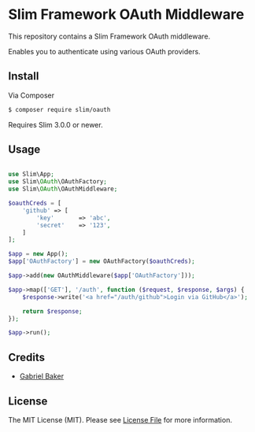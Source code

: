 # Slim Framework OAuth Middleware

This repository contains a Slim Framework OAuth middleware.

Enables you to authenticate using various OAuth providers.

## Install

Via Composer

``` bash
$ composer require slim/oauth
```

Requires Slim 3.0.0 or newer.

## Usage

```php

use Slim\App;
use Slim\OAuth\OAuthFactory;
use Slim\OAuth\OAuthMiddleware;

$oauthCreds = [
    'github' => [
        'key'       => 'abc',
        'secret'    => '123',
    ]
];

$app = new App();
$app['OAuthFactory'] = new OAuthFactory($oauthCreds);

$app->add(new OAuthMiddleware($app['OAuthFactory']));

$app->map(['GET'], '/auth', function ($request, $response, $args) {
    $response->write('<a href="/auth/github">Login via GitHub</a>');

    return $response;
});

$app->run();
```

## Credits

- [Gabriel Baker](https://github.com/gabriel403)

## License

The MIT License (MIT). Please see [License File](LICENSE.md) for more information.
